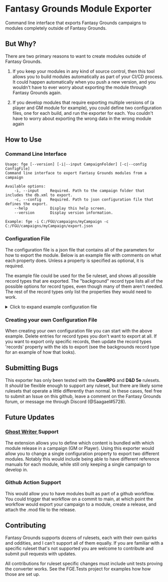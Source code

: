 # Fantasy Grounds Module Exporter

Command line interface that exports Fantasy Grounds campaigns to modules completely outside of Fantasy Grounds.

## But Why?

There are two primary reasons to want to create modules outside of Fantasy Grounds.

1. If you keep your modules in any kind of source control, then this tool allows you to build modules automatically as part of your CI/CD process. It could happen automatically when you push a new version, and you wouldn't have to ever worry about exporting the module through Fantasy Grounds again.

2. If you develop modules that require exporting multiple versions of (a player and GM module for example), you could define two configuration files, one for each build, and run the exporter for each. You couldn't have to worry about exporting the wrong data in the wrong module again

## How to Use

### Command Line Interface

```
Usage: fge [--version] [-i|--input CampaignFolder] [-c|--config ConfigFile]
Command line interface to export Fantasy Grounds modules from a campaign

Available options:
    -i, --input     Required. Path to the campaign folder that includes the db.xml to export.
    -c, --config    Required. Path to json configuration file that defines the export.
    --help          Display this help screen.
    --version       Display version information.

Example: fge -i C:/FGU/campaigns/myCampaign -c C:/FGU/campaigns/myCampaign/export.json
```

### Configuration File

The configuration file is a json file that contains all of the parameters for how to export the module. Below is an example file with comments on what each property does. Unless a property is specified as optional, it is required.

The example file could be used for the 5e ruleset, and shows all possible record types that are exported. The "background" record type lists all of the possible options for record types, even though many of them aren't needed. The rest of the record types only list the properties they would need to work.

<details>
<summary>Click to expand example configuration file</summary>

```json
{
    // Relative or absolute path to the folder where the mod file will be put
    // Relative paths are to where the executable is located
    "outputFolder": "C:/FGU/modules",
    // Module's file name (minus the extension)
    "fileName": "moduleName",
    // Relative or absolute path to the thumbnail
    "thumbnail": "",
    // Module name
    "name": "Module_Name",
    // Module display name
    "displayName": "Module Name",
    // Module category
    "category": "Module Category",
    // Module author
    "author": "Your Name",
    // Optional. True if the module is read only. Defaults to false
    "readOnly": false,
    // Optional. True if exporting a player module. Defaults to false
    "playerModule": false,
    // Optional. True if exporting a module for any ruleset. Defaults to false
    "anyRuleset": false,
    // Ruleset label for the module.
    "ruleset": "5E",
    // Relative or absolute path to the folder where the FG data folder is located
    // This is the folder where campaigns, modules, images, tokens, etc. are located
    "fgDataFolder": "C:/FGU",
    // List of record types to export, configured individually
    "recordtypes": [
        {
            // Record type. This shoud match the ruleset's record identifier
            "recordType": "background",
            // The text that's used in the module's index for records of this type
            "libraryName": "Backgrounds",
            // Optional. Element name where this record type is found in the campaign's db.xml before exporting
            // Defaults to the same as recordType
            "dbPath": "background",
            // Optional. Element name where this record type is found in the module's db.xml after exporting
            // Defaults to the same as recordType
            "modulePath": "background",
            // Optional. Element name where this record type is found in a read-only module's db.xml after exporting.
            // Defaults to the same as recordType
            "referencePath": "backgrounddata",
            // Optional. Value for this record type's librarylink.class element in the module's library
            // Defaults to "reference_list"
            "librarylinkClass": "reference_list",
            // Optional. Value for this record type's librarylink.recordname element in the module's library.
            // Defaults to ".."
            "librarylinkRecordName": "..",
            // Optional. Boolean flag to include the recordtype element in the library entry for this record type
            // Defaults to true
            "includeLibraryRecordType": true,
            // Optional. List of record ids to export.
            // If not specified, all records of this type will be exported
            "records": [
                "id-00001",
                "id-00003",
                "id-00010"
            ]
        },
        {
            "recordType": "battle",
            "libraryName": "Encounters",
            "referencePath": "battles",
        },
        {
            "recordType": "battlerandom",
            "libraryName": "Encounters (Random)",
            "referencePath": "battlerandoms",
        },
        {
            // Exporting pregenerated characters these properties to work by default
            "recordType": "charsheet",
            "modulePath": "pregencharsheet",
            "libraryName": "Pregenerated Characters",
            "librarylinkClass": "pregencharselect",
            "librarylinkRecordName": "pregencharsheet",
            "includeLibraryRecordType":  false
        },
        {
            "recordType": "class",
            "libraryName": "Classes",
            "referencePath": "classdata"
        },
        {
            // NOTE: exporting effects does NOT support using the records element to specify specific effects.
            // NOTE: when exporting a read-only module, Effects do not have a referencePath property as they are not exported inside of the reference element.
            "recordType": "effects"
        },
        {
            // While this record type is called 'story', in the backend DB.xml files it is referred to as 'encounter', so we have to update the db and module path accordingly
            "recordType": "story",
            "libraryName": "Story",
            "dbPath": "encounter",
            "modulePath": "encounter",
            "referencePath": "encounters",
        },
        {
            "recordType": "feat",
            "libraryName": "Feats",
            "referencePath": "featdata",
        },
        {
            // NOTE: when exporting a read-only module, Images do not have a referencePath property as they are not exported inside of the reference element.
            "recordType": "image",
            "libraryName": "Images"
        },
        {
            "recordType": "item",
            "libraryName": "Items",
            "referencePath": "equipmentdata"
        },
        {
            "recordType": "itemtemplate",
            "libraryName": "Item Templates",
            "referencePath": "magicrefitemdata",
        },
        {
            // NOTE: exporting modifiers does NOT support using the records element to specify specific modifiers.
            // NOTE: when exporting a read-only module, modifiers do not have a referencePath property as they are not exported inside of the reference element.
            "recordType": "modifiers"
        },
        {
            "recordType": "npc",
            "libraryName": "NPCs",
            "referencePath": "npcdata",
        },
        {
            "recordType": "quest",
            "libraryName": "Quests",
            "referencePath": "questdata",
        },
        {
            "recordType": "race",
            "libraryName": "Races",
            "referencePath": "racedata",
        },
        {
            "recordType": "skill",
            "libraryName": "Skills",
            "referencePath": "skilldata",
        },
        {
            "recordType": "spell",
            "libraryName": "Spells",
            "referencePath": "spelldata",
        },
        {
            // When exporting a read-only module, story templates are located in 'storytemplates' (plural), while in  non-read-only modules they're located in 'storytemplate' (singular).
            "recordType": "storytemplate",
            "libraryName": "Story Templates",
            "referencePath": "storytemplates",
        },
        {
            // This record type is called 'table' (singular), but in the campaign and module DB.xml it is located in the 'tables' (plural) element.
            "recordType": "table",
            "libraryName": "Tables",
            "dbPath": "tables",
            "modulePath": "tables",
            "referencePath": "tables",
        },
        {
            // This record type is called 'treasureparcel' (singular), but in the campaign and module DB.xml it is located in the 'treasureparcels' (plural) element.
            "recordType": "treasureparcel",
            "libraryName": "Parcels",
            "dbPath": "treasureparcels",
            "modulePath": "treasureparcels",
            "referencePath": "treasureparcels",
        }
    ],
    // List of paths to any tokens to be exported. These are separate from any tokens exported as part of other records (like npcs).
    // The paths for these tokens should be relative, either from the 'campaign/' folder if the token is located in the campaign, or from the 'tokens/' folder if the token is located in Fantasy Grounds' global token folder.
    "tokens": [
        "campaign/tokens/token.png", // This token is located in the campaign's token folder
        "campaign/tokens/npcs/npc_token.png", // This token is located in the 'npcs' folder, which is located in the campaign's token folder
        "tokens/Monsters/monster_token.png", // This token is located in the 'Monsters' folder, which is located in the global token folder
        "tokens/PCs/pc_token.png"   // This token is located in the 'PCs' folder, which is located in the global token folder
    ]
}
```

</details>

### Creating your own Configuration File

When creating your own configuration file you can start with the above example. Delete entries for record types you don't want to export at all. If you want to export only specific records, then update the record types 'records' property with the ids to export (see the backgrounds record type for an example of how that looks).

## Submitting Bugs

This exporter has only been tested with the **CoreRPG** and **D&D 5e** rulesets. It _should_ be flexible enough to support any ruleset, but there are likely some rulesets that operate a little differently than normal. In these cases, feel free to submit an Issue on this github, leave a comment on the Fantasy Grounds forum, or message me through Discord (@Saagael#5728).

## Future Updates

### [Ghost Writer ](https://github.com/MeAndUnique/GhostWriter) Support

The extension allows you to define which content is bundled with which module release in a campaign (GM or Player). Using this exporter would allow you to change a single configuration property to export two different modules. Notably this would include being able to have different reference manuals for each module, while still only keeping a single campaign to develop in.

### Github Action Support

This would allow you to have modules built as part of a github workflow. You could trigger that workflow on a commit to main, at which point the workflow would export your campaign to a module, create a release, and attach the .mod file to the release.

## Contributing

Fantasy Grounds supports dozens of rulesets, each with their own quirks and oddities, and I can't support all of them equally. If you are familiar with a specific ruleset that's not supported you are welcome to contribute and submit pull requests with updates.

All contributions for ruleset specific changes must include unit tests proving the converter works. See the FGE.Tests project for examples how how those are set up.
